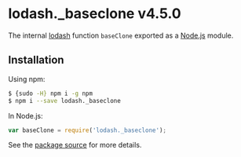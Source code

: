 # lodash._baseclone v4.5.0

The internal [lodash](https://lodash.com/) function `baseClone` exported as a [Node.js](https://nodejs.org/) module.

## Installation

Using npm:
```bash
$ {sudo -H} npm i -g npm
$ npm i --save lodash._baseclone
```

In Node.js:
```js
var baseClone = require('lodash._baseclone');
```

See the [package source](https://github.com/lodash/lodash/blob/4.5.0-npm-packages/lodash._baseclone) for more details.
